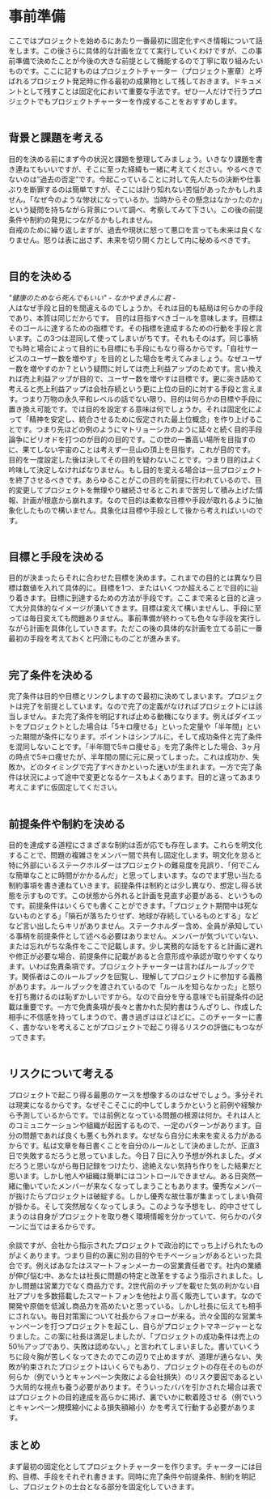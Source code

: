 # 事前準備
ここではプロジェクトを始めるにあたり一番最初に固定化すべき情報について話をします。この後さらに具体的な計画を立てて実行していくわけですが、この事前準備で決めたことが今後の大きな前提として機能するので丁寧に取り組みたいものです。ここに記すものはプロジェクトチャーター（プロジェクト憲章）と呼ばれるプロジェクト発足時に作る最初の成果物として残しておきます。ドキュメントとして残すことは固定化において重要な手法です。ぜひ一人だけで行うプロジェクトでもプロジェクトチャーターを作成することをおすすめします。
<br><br>

## 背景と課題を考える
目的を決める前にまず今の状況と課題を整理してみましょう。いきなり課題を書き連ねてもいいですが、そこに至った経緯も一緒に考えてください。やるべきでないのは”過去の否定”です。今起こっていることに対して先人たちの決断や仕事ぶりを断罪するのは簡単ですが、そこには計り知れない苦悩があったかもしれません。「なぜ今のような惨状になっているか。当時からその懸念はなかったのか」という疑問を持ちながら背景について調べ、考察してみて下さい。この後の前提条件や制約の発見につながるかもしれません。<br>
自戒のために繰り返しますが、過去や現状に怒って悪口を言っても未来は良くなりません。怒りは表に出さず、未来を切り開く力として内に秘めるべきです。
<br><br>

## 目的を決める
*"健康のためなら死んでもいい" - なかやまきんに君 -* <br>
人はなぜ手段と目的を間違えるのでしょうか。それは目的も結局は何らかの手段であり、本質は同じだからです。
目的は目指すべきゴールを意味します。目標はそのゴールに達するための指標です。その指標を達成するための行動を手段と言います。この3つは混同して使ってしまいがちです。それもそのはず。同じ事柄でも時と場合によって目的にも目標にも手段にもなり得るからです。「自社サービスのユーザー数を増やす」を目的とした場合を考えてみましょう。なぜユーザー数を増やすのか？という疑問に対しては売上利益アップのためです。言い換えれば売上利益アップが目的で、ユーザー数を増やすは目標です。更に突き詰めて考えると売上利益アップは会社存続という更に上位の目的に対する手段と言えます。つまり万物の永久平和レベルの話でない限り、目的は何らかの目標や手段に置き換え可能です。では目的を設定する意味は何でしょうか。それは固定化によって「精神を安定し、統合させるために仮定された最上位概念」を作り上げることです。つまり先ほどの例のようにマトリョーシカのように延々と続く目的手段論争にピリオドを打つのが目的の目的です。この世の一番高い場所を目指すのに、果てしない宇宙のことは考えず一旦山の頂上を目指す。これが目的です。
<br>
目的を一度設定した後は決してその目的を疑わないことです。つまり目的はよく吟味して決定しなければなりません。もし目的を変える場合は一旦プロジェクトを終了させるべきです。あらゆることがこの目的を前提に行われているので、目的変更してプロジェクトを無理やり継続させるとこれまで苦労して積み上げた情報、計画が根底から崩れます。なので目的は柔軟な目標や手段が取れるように抽象化したもので構いません。具象化は目標や手段として後から考えればいいのです。
<br><br>




## 目標と手段を決める
目的が決まったらそれに合わせた目標を決めます。これまでの目的とは異なり目標は数値を入れて具体的に。目標を1つ、またはいくつか超えることで目的に辿り着きます。目標に到達するための方法が手段です。ここまで来ると目的と違って大分具体的なイメージが湧いてきます。目標は変えて構いませんし、手段に至っては毎日変えても問題ありません。事前準備が終わっても色々な手段を実行しながら計画を具体化していきます。ただこの後の具体的な計画を立てる前に一番最初の手段を考えておくと円滑にものごとが進みます。
<br><br>


## 完了条件を決める
完了条件は目的や目標とリンクしますので最初に決めてしまいます。プロジェクトは完了を前提としています。なので完了の定義がなければプロジェクトには該当しません。また完了条件を明記すれば止める動機になります。例えばダイエットをプロジェクトとした場合は「5キロ痩せる」といった定量や「半年間」といった期間が条件になります。ポイントはシンプルに。そして成功条件と完了条件を混同しないことです。「半年間で5キロ痩せる」を完了条件とした場合、3ヶ月の時点で5キロ痩せたが、半年間の間に元に戻ってしまった。これは成功か、失敗か。どのタイミングで完了すべきかといった迷いが生まれます。一方で完了条件は状況によって途中で変更となるケースもよくあります。目的と違ってあまり考えこまずに仮固定してください。
<br><br>

## 前提条件や制約を決める
目的を達成する道程にさまざまな制約は否が応でも存在します。これらを明文化することで、問題の複雑さをメンバー間で共有し固定化します。明文化を怠ると特に外部にいるステークホルダーはプロジェクトの難易度を見誤り、「何でこんな簡単なことに時間がかかるんだ」と思ってしまいます。なのでまず思い当たる制約事項を書き連ねていきます。前提条件は制約とは少し異なり、想定し得る状態を示すものです。この状態から外れると計画を見直す必要がある、というものです。前提条件はいくらでも書くことができます。「プロジェクト期間中は死なないものとする」「隕石が落ちたりせず、地球が存続しているものとする」などなど言い出したらキリがありません。ステークホルダー含め、全員が承知している事柄を前提条件として述べる必要はありません。メンバーが気づいていない、または忘れがちな条件をここで記載します。少し実務的な話をすると計画に遅れや修正が必要な場合、前提条件に記載があると合意形成や承認が取りやすくなります。いわば免責条項です。プロジェクトチャーターは言わばルールブックです。関係者はこのルールブックを回覧し、理解してプロジェクトに参加する義務があります。ルールブックを渡されているので「ルールを知らなかった」と怒りを打ち撒けるのは恥ずかしいですから。なので自分を守る意味でも前提条件の記載は重要です。一方で免責条項が長々と書かれた契約書はうんざりし、作成した相手に不信感を持ってしまうので、書き過ぎはほどほどに。このチャーターに書く、書かないを考えることがプロジェクトで起こり得るリスクの評価にもつながってきます。
<br><br>

## リスクについて考える
プロジェクトで起こり得る最悪のケースを想像するのはなぜでしょう。多分それは現実になるからです。なぜそこそこに的中してしまうかというと前例や経験から予測しているからです。では前例となっている問題の根源は何か。それは人とのコミュニケーションや組織が起因するもので、一定のパターンがあります。自分の問題であれば良くも悪くも外れます。なぜなら自分に未来を変える力があるからです。私は文章を毎日書くことを自分のルールとして決めましたが、正直3日で失敗するだろうと思っていました。今日７日に入り予想が外れました。ダメだろうと思いながら毎日記録をつけたり、途絶えない気持ち作りをした結果だと思います。しかし他人や組織は簡単にはコントロールできません。ある日突然一緒に働いていたメンバーが来なくなってしまうこともあります。優秀なメンバーが抜けたらプロジェクトは破綻する。しかし優秀な故仕事が集まってしまい負荷が掛かる。そして突然居なくなってしまう。このような予想をし、的中させてしまうのは自身がプロジェクトを取り巻く環境情報を分かっていて、何らかのパターンに当てはまるからです。
<br><br>
余談ですが、会社から指示されたプロジェクトで政治的にでっち上げられたものがよくあります。つまり目的の裏に別の目的やモチベーションがあるといった具合です。例えばあなたはスマートフォンメーカーの営業責任者です。社内の業績が伸び悩む中、あなたは社長に問題の特定と改革をするよう指示されました。しかし問題は営業力でなく商品力です。2世代前のチップを載せた気の利かない自社アプリを多数搭載したスマートフォンを他社より高く販売しています。なので開発や原価を低減し商品力を高めたいと思っている。しかし社長に伝えても相手にされない。毎日対策案について社長からフォローが来る。渋々全国的な営業キャンペーンを打つプロジェクトを起こし、自らがプロジェクトマネージャーとなりました。この案に社長は満足しましたが、「プロジェクトの成功条件は売上の50％アップであり、失敗は認めない。」と言われてしまいました。書いていくうちに段々胸が苦しくなってきたのでこの辺りで止めますが、道理が通らない、失敗が約束されたプロジェクトはいくらでもあり、プロジェクトの存在そのものが何らか（例でいうとキャンペーン失敗による会社損失）のリスク要因であるという大局的な視点も養う必要があります。そういったババを引かされた場合は表ではプロジェクトの目的達成を高らかに掲げ、裏でいかに軟着陸させる（例でいうとキャンペーン規模縮小による損失額縮小）かを考えて行動する必要があります。

## まとめ
まず最初の固定化としてプロジェクトチャーターを作ります。チャーターには目的、目標、手段をそれぞれ書きます。同時に完了条件や前提条件、制約を明記し、プロジェクトの土台となる部分を固定化していきます。
